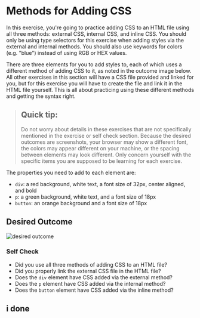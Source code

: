 # Methods for Adding CSS
In this exercise, you're going to practice adding CSS to an HTML file using all three methods: external CSS, internal CSS, and inline CSS. You should only be using type selectors for this exercise when adding styles via the external and internal methods. You should also use keywords for colors (e.g. "blue") instead of using RGB or HEX values.

There are three elements for you to add styles to, each of which uses a different method of adding CSS to it, as noted in the outcome image below. All other exercises in this section will have a CSS file provided and linked for you, but for this exercise you will have to create the file and link it in the HTML file yourself. This is all about practicing using these different methods and getting the syntax right.

> ## Quick tip:
> Do not worry about details in these exercises that are not specifically mentioned in the exercise or self check section. Because the desired outcomes are screenshots, your browser may show a different font, the colors may appear different on your machine, or the spacing between elements may look different. Only concern yourself with the specific items you are supposed to be learning for each exercise.

The properties you need to add to each element are:

* `div`: a red background, white text, a font size of 32px, center aligned, and bold
* `p`: a green background, white text, and a font size of 18px
* `button`: an orange background and a font size of 18px

## Desired Outcome
![desired outcome](./desired-outcome.png)


### Self Check
- Did you use all three methods of adding CSS to an HTML file?
- Did you properly link the external CSS file in the HTML file?
- Does the `div` element have CSS added via the external method?
- Does the `p` element have CSS added via the internal method?
- Does the `button` element have CSS added via the inline method?

## i done
